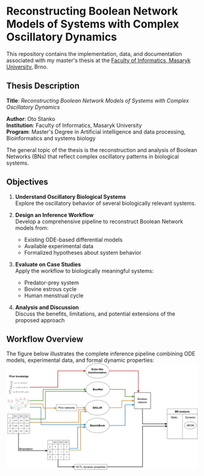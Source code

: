 # Reconstructing Boolean Network Models of Systems with Complex Oscillatory Dynamics

This repository contains the implementation, data, and documentation associated with my master's thesis at the [Faculty of Informatics, Masaryk University](https://www.fi.muni.cz/), Brno.

## Thesis Description

**Title**: *Reconstructing Boolean Network Models of Systems with Complex Oscillatory Dynamics*

**Author**: Oto Stanko  
**Institution**: Faculty of Informatics, Masaryk University  
**Program**: Master's Degree in Artificial intelligence and data processing, Bioinformatics and systems biology

The general topic of the thesis is the reconstruction and analysis of Boolean Networks (BNs) that reflect complex oscillatory patterns in biological systems.

## Objectives

1. **Understand Oscillatory Biological Systems**  
   Explore the oscillatory behavior of several biologically relevant systems.

2. **Design an Inference Workflow**  
   Develop a comprehensive pipeline to reconstruct Boolean Network models from:
   - Existing ODE-based differential models
   - Available experimental data
   - Formalized hypotheses about system behavior

3. **Evaluate on Case Studies**  
   Apply the workflow to biologically meaningful systems:
   - Predator-prey system
   - Bovine estrous cycle
   - Human menstrual cycle

5. **Analysis and Discussion**  
   Discuss the benefits, limitations, and potential extensions of the proposed approach

## Workflow Overview

The figure below illustrates the complete inference pipeline combining ODE models, experimental data, and formal dynamic properties:
![Workflow Diagram](workflow.png)
